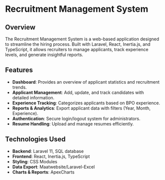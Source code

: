 # Recruitment Management System

## Overview

The Recruitment Management System is a web-based application designed to streamline the hiring process. Built with Laravel, React, Inertia.js, and TypeScript, it allows recruiters to manage applicants, track experience levels, and generate insightful reports.

## Features

- **Dashboard**: Provides an overview of applicant statistics and recruitment trends.
- **Applicant Management**: Add, update, and track candidates with detailed information.
- **Experience Tracking**: Categorizes applicants based on BPO experience.
- **Reports & Analytics**: Export applicant data with filters (Year, Month, Experience).
- **Authentication**: Secure login/logout system for administrators.
- **Resume Handling**: Upload and manage resumes efficiently.

## Technologies Used

- **Backend**: Laravel 11, SQL database
- **Frontend**: React, Inertia.js, TypeScript
- **Styling**: CSS Modules
- **Data Export**: Maatwebsite/Laravel-Excel
- **Charts & Reports**: ApexCharts
